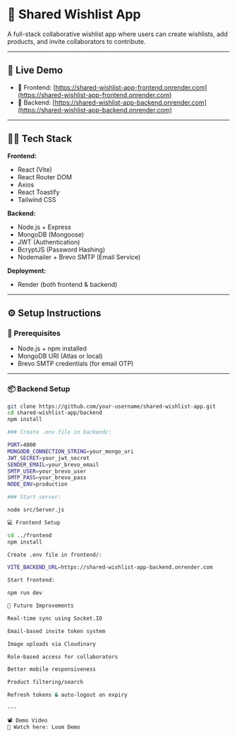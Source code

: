 # 📝 Shared Wishlist App

A full-stack collaborative wishlist app where users can create wishlists, add products, and invite collaborators to contribute.

---

## 🚀 Live Demo

- 🔗 Frontend: [https://shared-wishlist-app-frontend.onrender.com](https://shared-wishlist-app-frontend.onrender.com)  
- 🔗 Backend: [https://shared-wishlist-app-backend.onrender.com](https://shared-wishlist-app-backend.onrender.com)

---

## 🧑‍💻 Tech Stack

**Frontend:**
- React (Vite)
- React Router DOM
- Axios
- React Toastify
- Tailwind CSS

**Backend:**
- Node.js + Express
- MongoDB (Mongoose)
- JWT (Authentication)
- BcryptJS (Password Hashing)
- Nodemailer + Brevo SMTP (Email Service)

**Deployment:**
- Render (both frontend & backend)

---

## ⚙️ Setup Instructions

### 🔧 Prerequisites

- Node.js + npm installed
- MongoDB URI (Atlas or local)
- Brevo SMTP credentials (for email OTP)

---

### 📦 Backend Setup

```bash
git clone https://github.com/your-username/shared-wishlist-app.git
cd shared-wishlist-app/backend
npm install

### Create .env file in backend/:

PORT=4000
MONGODB_CONNECTION_STRING=your_mongo_uri
JWT_SECRET=your_jwt_secret
SENDER_EMAIL=your_brevo_email
SMTP_USER=your_brevo_user
SMTP_PASS=your_brevo_pass
NODE_ENV=production

### Start server:

node src/Server.js

💻 Frontend Setup

cd ../frontend
npm install

Create .env file in frontend/:

VITE_BACKEND_URL=https://shared-wishlist-app-backend.onrender.com

Start frontend:

npm run dev

🔮 Future Improvements

Real-time sync using Socket.IO

Email-based invite token system

Image uploads via Cloudinary

Role-based access for collaborators

Better mobile responsiveness

Product filtering/search

Refresh tokens & auto-logout on expiry

---

📽️ Demo Video
🎥 Watch here: Loom Demo
